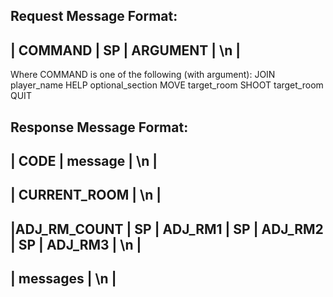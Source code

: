 Request Message Format:
--------------------------------
| COMMAND | SP | ARGUMENT | \n |
--------------------------------

Where COMMAND is one of the following (with argument):
JOIN player_name
HELP optional_section
MOVE target_room
SHOOT target_room
QUIT

Response Message Format:
-----------------------------------------------------------------
| CODE | message                                           | \n |
-----------------------------------------------------------------
| CURRENT_ROOM                                             | \n |
-----------------------------------------------------------------
|ADJ_RM_COUNT | SP | ADJ_RM1 | SP | ADJ_RM2 | SP | ADJ_RM3 | \n |
-----------------------------------------------------------------
| messages                                                 | \n |
-----------------------------------------------------------------


